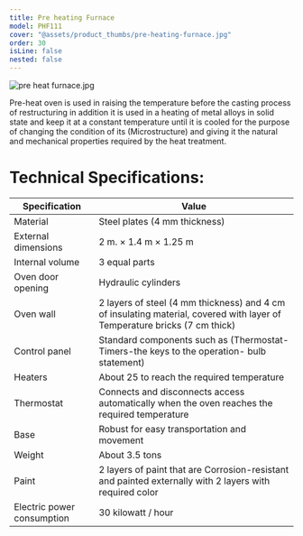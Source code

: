 ```yaml
---
title: Pre heating Furnace
model: PHF111
cover: "@assets/product_thumbs/pre-heating-furnace.jpg"
order: 30
isLine: false
nested: false
---
```


![pre heat furnace.jpg](@assets/article_images/pre-heating-furnace/pre-heat-furnace.jpg)

Pre-heat oven is used in raising the temperature before the casting process of restructuring in addition it is used in a heating of metal alloys in solid state and keep it at a constant temperature until it is cooled for the purpose of changing the condition of its (Microstructure) and giving it the natural and mechanical properties required by the heat treatment.

# Technical Specifications:

| Specification              | Value                                                                                                                     |
| -------------------------- | ------------------------------------------------------------------------------------------------------------------------- |
| Material                   | Steel plates (4 mm thickness)                                                                                             |
| External dimensions        | 2 m. × 1.4 m × 1.25 m                                                                                                     |
| Internal volume            | 3 equal parts                                                                                                             |
| Oven door opening          | Hydraulic cylinders                                                                                                       |
| Oven wall                  | 2 layers of steel (4 mm thickness) and 4 cm of insulating material, covered with layer of Temperature bricks (7 cm thick) |
| Control panel              | Standard components such as (Thermostat-Timers-the keys to the operation- bulb statement)                                 |
| Heaters                    | About 25 to reach the required temperature                                                                                |
| Thermostat                 | Connects and disconnects access automatically when the oven reaches the required temperature                              |
| Base                       | Robust for easy transportation and movement                                                                               |
| Weight                     | About 3.5 tons                                                                                                            |
| Paint                      | 2 layers of paint that are Corrosion-resistant and painted externally with 2 layers with required color                   |
| Electric power consumption | 30 kilowatt / hour                                                                                                        |

